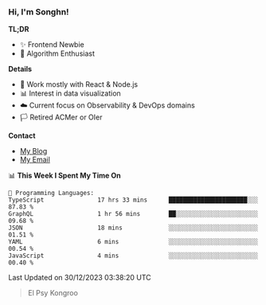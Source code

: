 ### Hi, I'm Songhn!

**TL;DR**

- ✨ Frontend Newbie
- 🎈 Algorithm Enthusiast

**Details**

- 🎯 Work mostly with React & Node.js
- 📊 Interest in data visualization
- ☁️ Current focus on Observability & DevOps domains
- 🏳️ Retired ACMer or OIer

**Contact**
- [My Blog](https://blog.songhn.com)
- [My Email](mailto:songhn233@gmail.com)

<!--START_SECTION:waka-->
📊 **This Week I Spent My Time On** 

```text
💬 Programming Languages: 
TypeScript               17 hrs 33 mins      ██████████████████████░░░   87.83 % 
GraphQL                  1 hr 56 mins        ██░░░░░░░░░░░░░░░░░░░░░░░   09.68 % 
JSON                     18 mins             ░░░░░░░░░░░░░░░░░░░░░░░░░   01.51 % 
YAML                     6 mins              ░░░░░░░░░░░░░░░░░░░░░░░░░   00.54 % 
JavaScript               4 mins              ░░░░░░░░░░░░░░░░░░░░░░░░░   00.40 % 
```


 Last Updated on 30/12/2023 03:38:20 UTC
<!--END_SECTION:waka-->

> El Psy Kongroo
